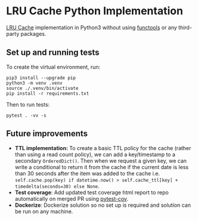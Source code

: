# LRU Cache Python Implementation
[LRU Cache](https://en.wikipedia.org/wiki/Cache_replacement_policies#Least_recently_used_(LRU)) implementation in Python3 without using [functools](https://docs.python.org/3/library/functools.html) or any third-party packages.

## Set up and running tests
To create the virtual environment, run:
```
pip3 install --upgrade pip
python3 -m venv .venv
source ./.venv/bin/activate
pip install -r requirements.txt
```
Then to run tests:
```
pytest . -vv -s 
```

## Future improvements
* **TTL implementation:** To create a basic TTL policy for the cache (rather than using a read count policy), we can add a key/timestamp to a secondary `OrderedDict()`. Then when we request a given key, we can write a conditional to return it from the cache if the current date is less than 30 seconds after the item was added to the cache i.e. `self.cache.pop(key) if datetime.now() > self.cache_ttl[key] + timedelta(seconds=30) else None`.
* **Test coverage**: Add updated test coverage html report to repo automatically on merged PR using [pytest-cov](https://pypi.org/project/pytest-cov/).
* **Dockerize**: Dockerize solution so no set up is required and solution can be run on any machine.
